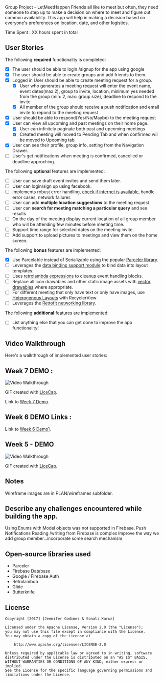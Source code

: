 Group Project - LetMeetHappen
Friends all like to meet but often, they need someone to step up to make a decision on where to meet and figure out common availability. This app will help in making a decision based on everyone's preferences on location, date, and other logistics.

Time Spent : XX hours spent in total

## User Stories

The following **required** functionality is completed:
* [x] The user should be able to login /signup for the app using google
* [x] The user should be able to create groups and add friends to them.  
* [x] Logged in User should be able to create meeting request for a group.
  * [x] User who generates a meeting request will enter the event name, event dates(max 2), group to invite, location, minimum yes needed from the group (min: 2, max: group size), deadline to respond to the invite 
  * [x] All member of the group should receive a push notification and email invite to repond to the meeting request
* [x] User should be able to respond(Yes/No/Maybe) to the meeting request
* [x] User can view all upcoming and past meetings on their home page.
  * [x] User can infinitely paginate both past and upcoming meetings
  * [x] Created meeting will moved to Pending Tab and when confirmed will be moved to Upcoming tab.
* [x] User can see their profile, group info, setting from the Navigation Drawer.
* [ ] User's get notifications when meeting is confirmed, cancelled or deadline approching.

The following **optional** features are implemented:

* [ ] User can save draft event invites and send them later. 
* [ ] User can login/sign up using facebook.
* [ ] Implements robust error handling, [check if internet is available](http://guides.codepath.com/android/Sending-and-Managing-Network-Requests#checking-for-network-connectivity), handle error cases, network failures
* [ ] User can add **multiple location suggestions** to the meeting request
* [ ] User can **search for meeting matching a particular query** and see results
* [ ] On the day of the meeting display current location of all group member who will be attending few minutes before meeting time.
* [ ] Support time range for selected dates on the meeting invite.
* [ ] Add support to upload pictures to meetings and view them on the home screen.  

The following **bonus** features are implemented:

* [X] Use Parcelable instead of Serializable using the popular [Parceler library](http://guides.codepath.com/android/Using-Parceler).
* [ ] Leverages the [data binding support module](http://guides.codepath.com/android/Applying-Data-Binding-for-Views) to bind data into layout templates.
* [ ] Uses [retrolambda expressions](http://guides.codepath.com/android/Lambda-Expressions) to cleanup event handling blocks. 
* [ ] Replace all icon drawables and other static image assets with [vector drawables](http://guides.codepath.com/android/Drawables#vector-drawables) where appropriate.
* [ ] For different meeting that only have text or only have images, use [Heterogenous Layouts](http://guides.codepath.com/android/Heterogenous-Layouts-inside-RecyclerView) with RecyclerView
* [ ] Leverages the [Retrofit networking library](http://guides.codepath.com/android/Consuming-APIs-with-Retrofit).

The following **additional** features are implemented:

* [ ] List anything else that you can get done to improve the app functionality!


## Video Walkthrough

Here's a walkthrough of implemented user stories:

## Week 7 DEMO :

<img src='https://i.imgur.com/3eKcJmp.gif' title='Video Walkthrough' width='' alt='Video Walkthrough' />

GIF created with [LiceCap](http://www.cockos.com/licecap/).

Link to [Week 7 Demo](https://imgur.com/3eKcJmp).


## Week 6 DEMO Links :
Link to [Week 6 Demo1](https://i.imgur.com/xDnSmW7.gif).
 




## Week 5 -  DEMO

<img src='http://i.imgur.com/gSutrSX.gif' title='Video Walkthrough' width='' alt='Video Walkthrough' />

GIF created with [LiceCap](http://www.cockos.com/licecap/).


## Notes

Wireframe images are in PLAN/wireframes subfolder.

## Describe any challenges encountered while building the app.

Using Enums with  Model objects was not supported in Firebase.
Push Notifications 
Reading /writing from Firebase is complex 
Improve the way we add group member...incorporate some search mechanism




## Open-source libraries used
 
- Parceler 
- Firebase Database 
- Google / Firebase Auth 
- Retrolambda 
- Glide
- Butterknife


## License

    Copyright [2017] [Jennifer Godinez & Sonali Karwa]

    Licensed under the Apache License, Version 2.0 (the "License");
    you may not use this file except in compliance with the License.
    You may obtain a copy of the License at

        http://www.apache.org/licenses/LICENSE-2.0

    Unless required by applicable law or agreed to in writing, software
    distributed under the License is distributed on an "AS IS" BASIS,
    WITHOUT WARRANTIES OR CONDITIONS OF ANY KIND, either express or implied.
    See the License for the specific language governing permissions and
    limitations under the License.

